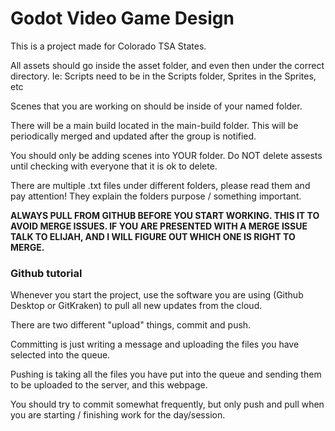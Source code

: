 # Godot Video Game Design
This is a project made for Colorado TSA States.

All assets should go inside the asset folder, and even then under the correct directory. Ie: Scripts need to be in the Scripts folder, Sprites in the Sprites, etc

Scenes that you are working on should be inside of your named folder. 

There will be a main build located in the main-build folder. This will be periodically merged and updated after the group is notified.

You should only be adding scenes into YOUR folder. Do NOT delete assests until checking with everyone that it is ok to delete.

There are multiple .txt files under different folders, please read them and pay attention! They explain the folders purpose / something important.

**ALWAYS PULL FROM GITHUB BEFORE YOU START WORKING. THIS IT TO AVOID MERGE ISSUES. IF YOU ARE PRESENTED WITH A MERGE ISSUE TALK TO ELIJAH, AND I WILL FIGURE OUT WHICH ONE IS RIGHT TO MERGE.**

### Github tutorial
Whenever you start the project, use the software you are using (Github Desktop or GitKraken) to pull all new updates from the cloud.

There are two different "upload" things, commit and push.

Committing is just writing a message and uploading the files you have selected into the queue.

Pushing is taking all the files you have put into the queue and sending them to be uploaded to the server, and this webpage. 

You should try to commit somewhat frequently, but only push and pull when you are starting / finishing work for the day/session.
